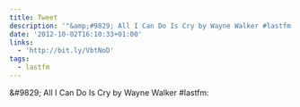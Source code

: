 ```yaml
---
title: Tweet
description: '"&amp;#9829; All I Can Do Is Cry by Wayne Walker #lastfm: "'
date: '2012-10-02T16:10:33+01:00'
links:
  - 'http://bit.ly/VbtNoD'
tags:
  - lastfm
---
```

&amp;#9829; All I Can Do Is Cry by Wayne Walker #lastfm: 
